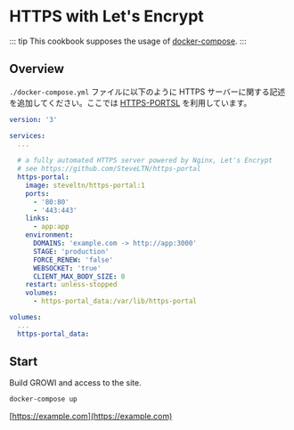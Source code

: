 # HTTPS with Let's Encrypt

::: tip
This cookbook supposes the usage of [docker-compose](../getting-started/docker-compose.md).
:::

## Overview

`./docker-compose.yml` ファイルに以下のように HTTPS サーバーに関する記述を追加してください。ここでは [HTTPS-PORTSL](https://github.com/SteveLTN/https-portal) を利用しています。

```text:docker-compose.yml
version: '3'

services:
  ...
  
  # a fully automated HTTPS server powered by Nginx, Let's Encrypt
  # see https://github.com/SteveLTN/https-portal
  https-portal:
    image: steveltn/https-portal:1
    ports:
      - '80:80'
      - '443:443'
    links:
      - app:app
    environment:
      DOMAINS: 'example.com -> http://app:3000'
      STAGE: 'production'
      FORCE_RENEW: 'false'
      WEBSOCKET: 'true'
      CLIENT_MAX_BODY_SIZE: 0
    restart: unless-stopped
    volumes:
      - https-portal_data:/var/lib/https-portal

volumes:
  ...
  https-portal_data:
```

## Start

Build GROWI and access to the site.

```bash
docker-compose up
```

[https://example.com](https://example.com)